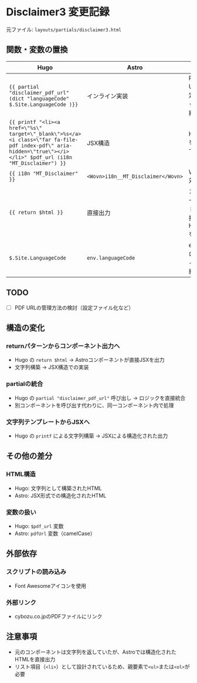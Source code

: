 # Disclaimer3 変更記録

元ファイル: `layouts/partials/disclaimer3.html`

## 関数・変数の置換

| Hugo                                                                                                                                                              | Astro                              | 備考                           |
| ----------------------------------------------------------------------------------------------------------------------------------------------------------------- | ---------------------------------- | ------------------------------ |
| `{{ partial "disclaimer_pdf_url" (dict "languageCode" $.Site.LanguageCode )}}`                                                                                    | インライン実装                     | PDF URL決定ロジックを統合      |
| `{{ printf "<li><a href=\"%s\" target=\"_blank\">%s</a><i class=\"far fa-file-pdf index-pdf\" aria-hidden=\"true\"></i></li>" $pdf_url (i18n "MT_Disclaimer") }}` | JSX構造                            | HTMLをJSXで構築                |
| `{{ i18n "MT_Disclaimer" }}`                                                                                                                                      | `<Wovn>i18n__MT_Disclaimer</Wovn>` | WOVN対応                       |
| `{{ return $html }}`                                                                                                                                              | 直接出力                           | コンポーネントが直接HTMLを返す |
| `$.Site.LanguageCode`                                                                                                                                             | `env.languageCode`                 | envプロパティに集約            |

## TODO

- [ ] PDF URLの管理方法の検討（設定ファイル化など）

## 構造の変化

### returnパターンからコンポーネント出力へ

- Hugo の `return $html` → Astroコンポーネントが直接JSXを出力
- 文字列構築 → JSX構造での実装

### partialの統合

- Hugo の `partial "disclaimer_pdf_url"` 呼び出し → ロジックを直接統合
- 別コンポーネントを呼び出す代わりに、同一コンポーネント内で処理

### 文字列テンプレートからJSXへ

- Hugo の `printf` による文字列構築 → JSXによる構造化された出力

## その他の差分

### HTML構造

- Hugo: 文字列として構築されたHTML
- Astro: JSX形式での構造化されたHTML

### 変数の扱い

- Hugo: `$pdf_url` 変数
- Astro: `pdfUrl` 変数（camelCase）

## 外部依存

### スクリプトの読み込み

- Font Awesomeアイコンを使用

### 外部リンク

- cybozu.co.jpのPDFファイルにリンク

## 注意事項

- 元のコンポーネントは文字列を返していたが、Astroでは構造化されたHTMLを直接出力
- リスト項目（`<li>`）として設計されているため、親要素で`<ul>`または`<ol>`が必要
